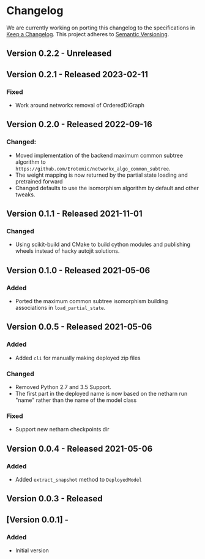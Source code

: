 # Changelog

We are currently working on porting this changelog to the specifications in
[Keep a Changelog](https://keepachangelog.com/en/1.0.0/).
This project adheres to [Semantic Versioning](https://semver.org/spec/v2.0.0.html).


## Version 0.2.2 - Unreleased


## Version 0.2.1 - Released 2023-02-11

### Fixed
* Work around networkx removal of OrderedDiGraph


## Version 0.2.0 - Released 2022-09-16

### Changed:

* Moved implementation of the backend maximum common subtree algorithm to `https://github.com/Erotemic/networkx_algo_common_subtree`.
* The weight mapping is now returned by the partial state loading and pretrained forward
* Changed defaults to use the isomorphism algorithm by default and other tweaks.


## Version 0.1.1 - Released 2021-11-01

### Changed

* Using scikit-build and CMake to build cython modules and publishing wheels
  instead of hacky autojit solutions.


## Version 0.1.0 - Released 2021-05-06

### Added
* Ported the maximum common subtree isomorphism building associations in `load_partial_state`.


## Version 0.0.5 - Released 2021-05-06

### Added
* Added `cli` for manually making deployed zip files

### Changed
* Removed Python 2.7 and 3.5 Support.
* The first part in the deployed name is now based on the netharn run "name"
  rather than the name of the model class

### Fixed
* Support new netharn checkpoints dir


## Version 0.0.4 - Released 2021-05-06

### Added
* Added `extract_snapshot` method to `DeployedModel`


## Version 0.0.3 - Released


## [Version 0.0.1] - 

### Added
* Initial version

